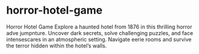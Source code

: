 # horror-hotel-game
Horror Hotel Game Explore a haunted hotel from 1876 in this thrilling horror adve jumpnture. Uncover dark secrets, solve challenging puzzles, and face intensescares in an atmospheric setting. Navigate eerie rooms and survive the terror hidden within the hotel’s walls.
